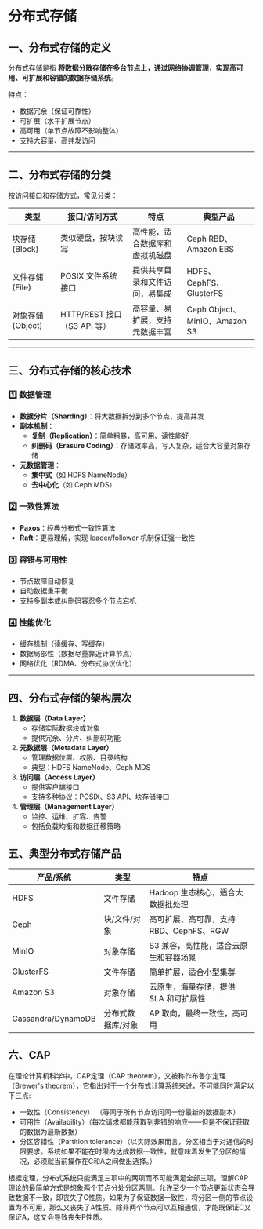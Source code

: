 # 分布式存储

## **一、分布式存储的定义**

分布式存储是指 **将数据分散存储在多台节点上，通过网络协调管理，实现高可用、可扩展和容错的数据存储系统**。

特点：

- 数据冗余（保证可靠性）
- 可扩展（水平扩展节点）
- 高可用（单节点故障不影响整体）
- 支持大容量、高并发访问

------

## **二、分布式存储的分类**

按访问接口和存储方式，常见分类：

| 类型              | 接口/访问方式               | 特点                           | 典型产品                      |
| ----------------- | --------------------------- | ------------------------------ | ----------------------------- |
| 块存储 (Block)    | 类似硬盘，按块读写          | 高性能，适合数据库和虚拟机磁盘 | Ceph RBD、Amazon EBS          |
| 文件存储 (File)   | POSIX 文件系统接口          | 提供共享目录和文件访问，易集成 | HDFS、CephFS、GlusterFS       |
| 对象存储 (Object) | HTTP/REST 接口（S3 API 等） | 高容量、易扩展，支持元数据丰富 | Ceph Object、MinIO、Amazon S3 |

------

## **三、分布式存储的核心技术**

### 1️⃣ 数据管理

- **数据分片（Sharding）**：将大数据拆分到多个节点，提高并发
- **副本机制**：
  - **复制（Replication）**：简单粗暴，高可用、读性能好
  - **纠删码（Erasure Coding）**：存储效率高，写入复杂，适合大容量对象存储
- **元数据管理**：
  - **集中式**（如 HDFS NameNode）
  - **去中心化**（如 Ceph MDS）

### 2️⃣ 一致性算法

- **Paxos**：经典分布式一致性算法
- **Raft**：更易理解，实现 leader/follower 机制保证强一致性

### 3️⃣ 容错与可用性

- 节点故障自动恢复
- 自动数据重平衡
- 支持多副本或纠删码容忍多个节点宕机

### 4️⃣ 性能优化

- 缓存机制（读缓存、写缓存）
- 数据局部性（数据尽量靠近计算节点）
- 网络优化（RDMA、分布式协议优化）

------

## **四、分布式存储的架构层次**

1. **数据层（Data Layer）**
   - 存储实际数据块或对象
   - 提供冗余、分片、纠删码功能
2. **元数据层（Metadata Layer）**
   - 管理数据位置、权限、目录结构
   - 典型：HDFS NameNode、Ceph MDS
3. **访问层（Access Layer）**
   - 提供客户端接口
   - 支持多种协议：POSIX、S3 API、块存储接口
4. **管理层（Management Layer）**
   - 监控、运维、扩容、告警
   - 包括负载均衡和数据迁移策略



## **五、典型分布式存储产品**

| 产品/系统          | 类型              | 特点                                    |
| ------------------ | ----------------- | --------------------------------------- |
| HDFS               | 文件存储          | Hadoop 生态核心，适合大数据批处理       |
| Ceph               | 块/文件/对象      | 高可扩展、高可靠，支持 RBD、CephFS、RGW |
| MinIO              | 对象存储          | S3 兼容，高性能，适合云原生和容器场景   |
| GlusterFS          | 文件存储          | 简单扩展，适合小型集群                  |
| Amazon S3          | 对象存储          | 云原生，海量存储，提供 SLA 和可扩展性   |
| Cassandra/DynamoDB | 分布式数据库/对象 | AP 取向，最终一致性，高可用             |



## **六、CAP**

在理论计算机科学中，CAP定理（CAP theorem），又被称作布鲁尔定理（Brewer's theorem），它指出对于一个分布式计算系统来说，不可能同时满足以下三点: 

- 一致性（Consistency） （等同于所有节点访问同一份最新的数据副本）
- 可用性（Availability）（每次请求都能获取到非错的响应——但是不保证获取的数据为最新数据）
- 分区容错性（Partition tolerance）（以实际效果而言，分区相当于对通信的时限要求。系统如果不能在时限内达成数据一致性，就意味着发生了分区的情况，必须就当前操作在C和A之间做出选择。）

根据定理，分布式系统只能满足三项中的两项而不可能满足全部三项。理解CAP理论的最简单方式是想象两个节点分处分区两侧。允许至少一个节点更新状态会导致数据不一致，即丧失了C性质。如果为了保证数据一致性，将分区一侧的节点设置为不可用，那么又丧失了A性质。除非两个节点可以互相通信，才能既保证C又保证A，这又会导致丧失P性质。

